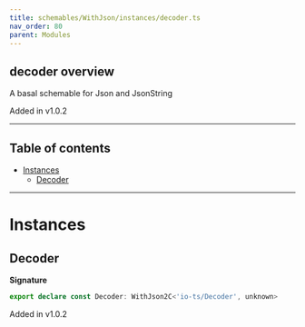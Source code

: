 ```yaml
---
title: schemables/WithJson/instances/decoder.ts
nav_order: 80
parent: Modules
---
```


## decoder overview

A basal schemable for Json and JsonString

Added in v1.0.2

---

<h2 class="text-delta">Table of contents</h2>

- [Instances](#instances)
  - [Decoder](#decoder)

---

# Instances

## Decoder

**Signature**

```ts
export declare const Decoder: WithJson2C<'io-ts/Decoder', unknown>
```

Added in v1.0.2
